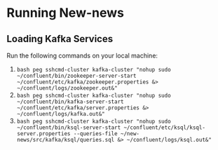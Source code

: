 # Running New-news
## Loading Kafka Services
Run the following commands on your local machine:
1. ```bash peg sshcmd-cluster kafka-cluster "nohup sudo ~/confluent/bin/zookeeper-server-start ~/confluent/etc/kafka/zookeeper.properties &> ~/confluent/logs/zookeeper.out&"```
2. ```bash peg sshcmd-cluster kafka-cluster "nohup sudo ~/confluent/bin/kafka-server-start ~/confluent/etc/kafka/server.properties &> ~/confluent/logs/kafka.out&"```
3. ```bash peg sshcmd-cluster kafka-cluster "nohup sudo ~/confluent/bin/ksql-server-start ~/confluent/etc/ksql/ksql-server.properties --queries-file ~/new-news/src/kafka/ksql/queries.sql &> ~/confluent/logs/ksql.out&"```

